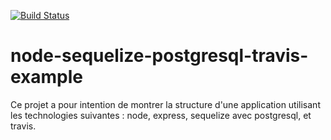 [![Build Status](https://travis-ci.org/vdegenne/node-sequelize-postgresql-travis-example.svg?branch=master)](https://travis-ci.org/vdegenne/node-sequelize-postgresql-travis-example)

# node-sequelize-postgresql-travis-example

Ce projet a pour intention de montrer la structure d'une application utilisant les technologies suivantes : node, express, sequelize avec postgresql, et travis.

